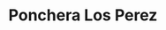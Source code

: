 ---
title: "Ponchera Los Perez"
url: /ciudad-de-santa-clara/ponchera-los-perez/
shop: neumáticos
---